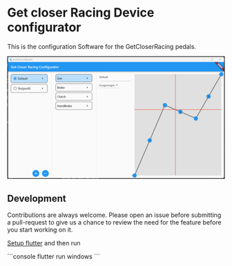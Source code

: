 # Get closer Racing Device configurator

This is the configuration Software for the GetCloserRacing pedals.

![Demo](docs/Demo.png)

## Development

Contributions are always welcome. Please open an issue before submitting a pull-request to give us a chance to review the need for the feature before you start working on it.

[Setup flutter](https://docs.flutter.dev/get-started/install/windows) and then run

´´´console
flutter run windows
´´´